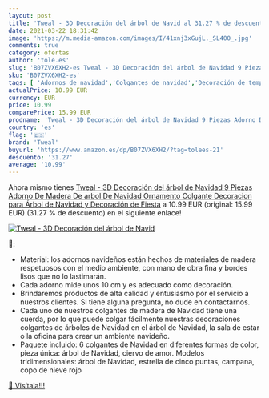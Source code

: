 ```yaml
---
layout: post
title: 'Tweal - 3D Decoración del árbol de Navid al 31.27 % de descuento'
date: 2021-03-22 18:31:42
image: 'https://m.media-amazon.com/images/I/41xnj3xGujL._SL400_.jpg'
comments: true
category: ofertas
author: 'tole.es'
slug: 'B07ZVX6XH2-es Tweal - 3D Decoración del árbol de Navidad 9 Piezas Adorno...'
sku: 'B07ZVX6XH2-es'
tags: [ 'Adornos de navidad','Colgantes de navidad','Decoración de temporada','Decoración del hogar','Hogar y cocina','navidad','tweal', ]
actualPrice: 10.99 EUR
currency: EUR
price: 10.99
comparePrice: 15.99 EUR
prodname: 'Tweal - 3D Decoración del árbol de Navidad 9 Piezas Adorno De Madera De arbol De Navidad Ornamento Colgante Decoracion para Árbol de Navidad y Decoración de Fiesta'
country: 'es'
flag: '🇪🇸'
brand: 'Tweal'
buyurl: 'https://www.amazon.es/dp/B07ZVX6XH2/?tag=tolees-21'
descuento: '31.27'
average: '10.99'
---
```


Ahora mismo tienes [Tweal - 3D Decoración del árbol de Navidad 9 Piezas Adorno De Madera De arbol De Navidad Ornamento Colgante Decoracion para Árbol de Navidad y Decoración de Fiesta](https://www.amazon.es/dp/B07ZVX6XH2/?tag=tolees-21) a 10.99 EUR (original: 15.99 EUR) (31.27 %  de descuento) en el siguiente enlace!

[![Tweal - 3D Decoración del árbol de Navid](https://m.media-amazon.com/images/I/41xnj3xGujL._SL400_.jpg)](https://www.amazon.es/dp/B07ZVX6XH2/?tag=tolees-21)

🔎:

- Material: los adornos navideños están hechos de materiales de madera respetuosos con el medio ambiente, con mano de obra fina y bordes lisos que no lo lastimarán.
- Cada adorno mide unos 10 cm y es adecuado como decoración.
- Brindaremos productos de alta calidad y entusiasmo por el servicio a nuestros clientes. Si tiene alguna pregunta, no dude en contactarnos.
- Cada uno de nuestros colgantes de madera de Navidad tiene una cuerda, por lo que puede colgar fácilmente nuestras decoraciones colgantes de árboles de Navidad en el árbol de Navidad, la sala de estar o la oficina para crear un ambiente navideño.
- Paquete incluido: 6 colgantes de Navidad en diferentes formas de color, pieza única: árbol de Navidad, ciervo de amor. Modelos tridimensionales: árbol de Navidad, estrella de cinco puntas, campana, copo de nieve rojo

[🛒 Visítala!!!](https://www.amazon.es/dp/B07ZVX6XH2/?tag=tolees-21)
